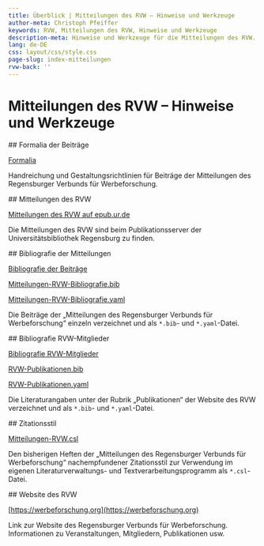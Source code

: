 ```yaml
---
title: Überblick | Mitteilungen des RVW – Hinweise und Werkzeuge
author-meta: Christoph Pfeiffer
keywords: RVW, Mitteilungen des RVW, Hinweise und Werkzeuge
description-meta: Hinweise und Werkzeuge für die Mitteilungen des RVW. Über Formalia zur Einreichung der Beiträge bis hin zu einem verwendbaren Zitationsstil als *.csl-Datei, Bibliografie der Mitteilungen des RVW und weiterer Dokumentation.
lang: de-DE
css: layout/css/style.css
page-slug: index-mitteilungen
rvw-back: ''
---
```


[//]: # (
   pandoc index.md -f markdown -t html5 -C -s -o index.htm --template=web-template.tmpl --shift-heading-level-by=1 --metadata date="`date +'%e. %B %Y'`" --metadata date-meta="`date +'%Y-%m-%d'`"
  )

# Mitteilungen des RVW – Hinweise und Werkzeuge


<article>
## Formalia der Beiträge

[Formalia](Gestaltungsrichtlinien-Mitteilungen-RVW.pdf)

Handreichung und Ge&shy;stal&shy;tungs&shy;richt&shy;li&shy;nien für Beiträge der Mitteilungen des Regensburger Verbunds für Werbeforschung.
</article>



<article>
## Mitteilungen des RVW

[Mitteilungen des RVW auf epub.ur.de](https://epub.uni-regensburg.de/rvw.html)

Die Mitteilungen des RVW sind beim Publikationsserver der Universitätsbibliothek Regensburg zu finden.
</article>



<article>
## Bibliografie der Mitteilungen

[Bibliografie der Beiträge](Mitteilungen-RVW-Bibliografie.htm)

[Mitteilungen-RVW-Bibliografie.bib](Mitteilungen-RVW-Bibliografie.bib)

[Mitteilungen-RVW-Bibliografie.yaml](Mitteilungen-RVW-Bibliografie.yaml)

Die Beiträge der „Mitteilungen des Regensburger Verbunds für Werbeforschung“ einzeln verzeichnet und als `*.bib`- und `*.yaml`-Datei.
</article>



<article>
## Bibliografie RVW-Mitglieder

[Bibliografie RVW-Mitglieder](RVW-Publikationen.htm)

[RVW-Publikationen.bib](RVW-Publikationen.bib)

[RVW-Publikationen.yaml](RVW-Publikationen.yaml)

Die Literaturangaben unter der Rubrik „Publikationen“ der Website des RVW verzeichnet und als `*.bib`- und `*.yaml`-Datei.
</article>



<article>
## Zitationsstil

[Mitteilungen-RVW.csl](Mitteilungen-RVW.csl)

Den bisherigen Heften der „Mitteilungen des Regensburger Verbunds für Werbeforschung“ nachempfundener Zitationsstil zur Verwendung im eigenen Li&shy;te&shy;ra&shy;tur&shy;ver&shy;wal&shy;tungs- und Textverarbeitungs&shy;pro&shy;gramm als `*.csl`-Datei.
</article>



<article>
## Website des RVW

[https://werbeforschung.org](https://werbeforschung.org)

Link zur Website des Regensburger Verbunds für Werbeforschung. Informationen zu Veranstaltungen, Mitgliedern, Publikationen usw.
</article>
